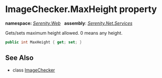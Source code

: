 # ImageChecker.MaxHeight property
**namespace:** *[Serenity.Web](../../README.md#serenity.web-namespace)*   **assembly**: *[Serenity.Net.Services](../../README.md)*

Gets/sets maximum height allowed. 0 means any height.

```csharp
public int MaxHeight { get; set; }
```

## See Also

* class [ImageChecker](../ImageChecker.md)